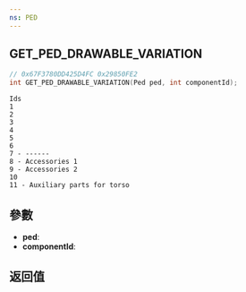 ```yaml
---
ns: PED
---
```

## GET_PED_DRAWABLE_VARIATION

```c
// 0x67F3780DD425D4FC 0x29850FE2
int GET_PED_DRAWABLE_VARIATION(Ped ped, int componentId);
```

```
Ids  
1   
2   
3   
4   
5   
6   
7 - ------  
8 - Accessories 1  
9 - Accessories 2  
10  
11 - Auxiliary parts for torso  
```

## 參數
* **ped**: 
* **componentId**: 

## 返回值
